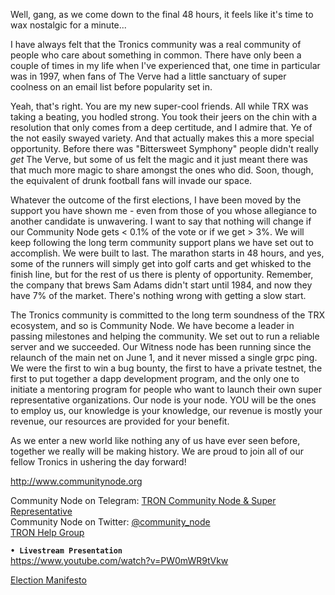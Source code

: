 Well, gang, as we come down to the final 48 hours, it feels like it's time to wax nostalgic for a minute...

I have always felt that the Tronics community was a real community of people who care about something in common. There have only been a couple of times in my life when I've experienced that, one time in particular was in 1997, when fans of The Verve had a little sanctuary of super coolness on an email list before popularity set in.

Yeah, that's right. You are my new super-cool friends. All while TRX was taking a beating, you hodled strong. You took their jeers on the chin with a resolution that only comes from a deep certitude, and I admire that. Ye of the not easily swayed variety. And that actually makes this a more special opportunity. Before there was "Bittersweet Symphony" people didn't really *get* The Verve, but some of us felt the magic and it just meant there was that much more magic to share amongst the ones who did. Soon, though, the equivalent of drunk football fans will invade our space. 

Whatever the outcome of the first elections, I have been moved by the support you have shown me - even from those of you whose allegiance to another candidate is unwavering. I want to say that nothing will change if our Community Node gets < 0.1% of the vote or if we get > 3%. We will keep following the long term community support plans we have set out to accomplish. We were built to last. The marathon starts in 48 hours, and yes, some of the runners will simply get into golf carts and get whisked to the finish line, but for the rest of us there is plenty of opportunity. Remember, the company that brews Sam Adams didn't start until 1984, and now they have 7% of the market. There's nothing wrong with getting a slow start.

The Tronics community is committed to the long term soundness of the TRX ecosystem, and so is Community Node. We have become a leader in passing milestones and helping the community. We set out to run a reliable server and we succeeded. Our Witness node has been running since the relaunch of the main net on June 1, and it never missed a single grpc ping. We were the first to win a bug bounty, the first to have a private testnet, the first to put together a dapp development program, and the only one to initiate a mentoring program for people who want to launch their own super representative organizations. Our node is your node. YOU will be the ones to employ us, our knowledge is your knowledge, our revenue is mostly your revenue, our resources are provided for your benefit.

As we enter a new world like nothing any of us have ever seen before, together we really will be making history. We are proud to join all of our fellow Tronics in ushering the day forward!

http://www.communitynode.org

Community Node on Telegram: [TRON Community Node & Super Representative](https://t.me/CommunityNode)  
Community Node on Twitter:  [@community_node](https://twitter.com/community_node)   
[TRON Help Group](https://t.me/TronHelp) 

**`• Livestream Presentation`**  
https://www.youtube.com/watch?v=PW0mWR9tVkw  

[Election Manifesto](https://medium.com/tron-foundation/election-manifesto-of-tron-super-representative-community-node-85dcd38601cc)



